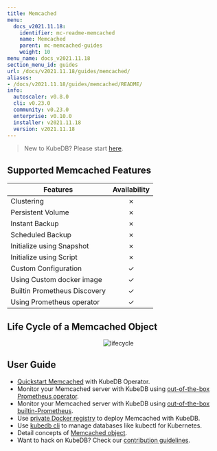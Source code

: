 ```yaml
---
title: Memcached
menu:
  docs_v2021.11.18:
    identifier: mc-readme-memcached
    name: Memcached
    parent: mc-memcached-guides
    weight: 10
menu_name: docs_v2021.11.18
section_menu_id: guides
url: /docs/v2021.11.18/guides/memcached/
aliases:
- /docs/v2021.11.18/guides/memcached/README/
info:
  autoscaler: v0.8.0
  cli: v0.23.0
  community: v0.23.0
  enterprise: v0.10.0
  installer: v2021.11.18
  version: v2021.11.18
---
```


> New to KubeDB? Please start [here](/docs/v2021.11.18/README).

## Supported Memcached Features

| Features                     | Availability |
| ---------------------------- | :----------: |
| Clustering                   |   &#10007;   |
| Persistent Volume            |   &#10007;   |
| Instant Backup               |   &#10007;   |
| Scheduled Backup             |   &#10007;   |
| Initialize using Snapshot    |   &#10007;   |
| Initialize using Script      |   &#10007;   |
| Custom Configuration         |   &#10003;   |
| Using Custom docker image    |   &#10003;   |
| Builtin Prometheus Discovery |   &#10003;   |
| Using Prometheus operator    |   &#10003;   |

## Life Cycle of a Memcached Object

<p align="center">
  <img alt="lifecycle"  src="/docs/v2021.11.18/images/memcached/memcached-lifecycle.png">
</p>

## User Guide

- [Quickstart Memcached](/docs/v2021.11.18/guides/memcached/quickstart/quickstart) with KubeDB Operator.
- Monitor your Memcached server with KubeDB using [out-of-the-box Prometheus operator](/docs/v2021.11.18/guides/memcached/monitoring/using-prometheus-operator).
- Monitor your Memcached server with KubeDB using [out-of-the-box builtin-Prometheus](/docs/v2021.11.18/guides/memcached/monitoring/using-builtin-prometheus).
- Use [private Docker registry](/docs/v2021.11.18/guides/memcached/private-registry/using-private-registry) to deploy Memcached with KubeDB.
- Use [kubedb cli](/docs/v2021.11.18/guides/memcached/cli/cli) to manage databases like kubectl for Kubernetes.
- Detail concepts of [Memcached object](/docs/v2021.11.18/guides/memcached/concepts/memcached).
- Want to hack on KubeDB? Check our [contribution guidelines](/docs/v2021.11.18/CONTRIBUTING).

